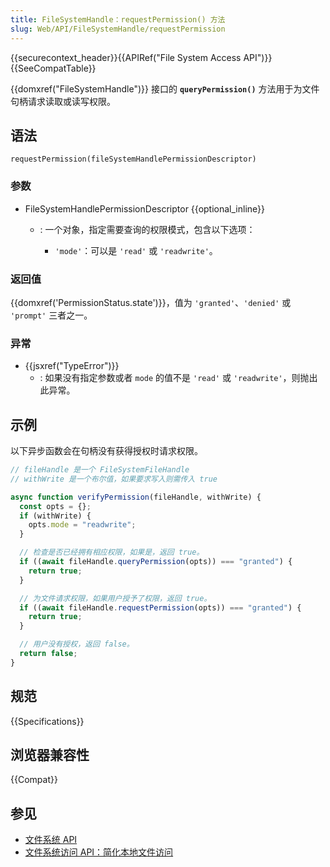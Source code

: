 ```yaml
---
title: FileSystemHandle：requestPermission() 方法
slug: Web/API/FileSystemHandle/requestPermission
---
```


{{securecontext_header}}{{APIRef("File System Access API")}}{{SeeCompatTable}}

{{domxref("FileSystemHandle")}} 接口的 **`queryPermission()`** 方法用于为文件句柄请求读取或读写权限。

## 语法

```js-nolint
requestPermission(fileSystemHandlePermissionDescriptor)
```

### 参数

- FileSystemHandlePermissionDescriptor {{optional_inline}}

  - : 一个对象，指定需要查询的权限模式，包含以下选项：

    - `'mode'`：可以是 `'read'` 或 `'readwrite'`。

### 返回值

{{domxref('PermissionStatus.state')}}，值为 `'granted'`、`'denied'` 或 `'prompt'` 三者之一。

### 异常

- {{jsxref("TypeError")}}
  - : 如果没有指定参数或者 `mode` 的值不是 `'read'` 或 `'readwrite'`，则抛出此异常。

## 示例

以下异步函数会在句柄没有获得授权时请求权限。

```js
// fileHandle 是一个 FileSystemFileHandle
// withWrite 是一个布尔值，如果要求写入则需传入 true

async function verifyPermission(fileHandle, withWrite) {
  const opts = {};
  if (withWrite) {
    opts.mode = "readwrite";
  }

  // 检查是否已经拥有相应权限，如果是，返回 true。
  if ((await fileHandle.queryPermission(opts)) === "granted") {
    return true;
  }

  // 为文件请求权限，如果用户授予了权限，返回 true。
  if ((await fileHandle.requestPermission(opts)) === "granted") {
    return true;
  }

  // 用户没有授权，返回 false。
  return false;
}
```

## 规范

{{Specifications}}

## 浏览器兼容性

{{Compat}}

## 参见

- [文件系统 API](/zh-CN/docs/Web/API/File_System_API)
- [文件系统访问 API：简化本地文件访问](https://developer.chrome.com/articles/file-system-access/)
